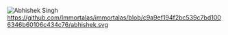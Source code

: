 ![Abhishek Singh](https://github.com/Immortalas/Immortalas/c9a9ef194f2bc539c7bd1006346b60106c434c76/abhishek.svg)
https://github.com/Immortalas/immortalas/blob/c9a9ef194f2bc539c7bd1006346b60106c434c76/abhishek.svg
